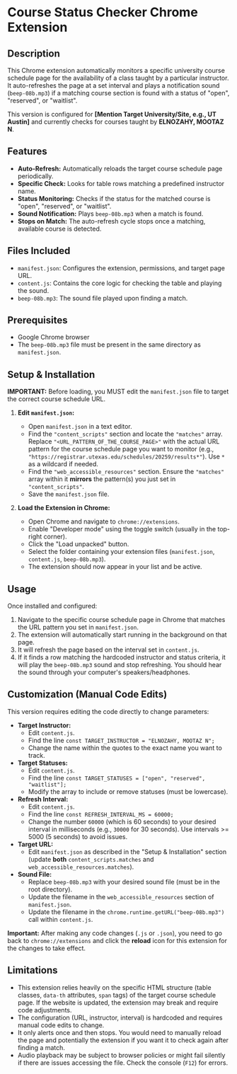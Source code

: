 # Course Status Checker Chrome Extension

## Description

This Chrome extension automatically monitors a specific university course schedule page for the availability of a class taught by a particular instructor. It auto-refreshes the page at a set interval and plays a notification sound (`beep-08b.mp3`) if a matching course section is found with a status of "open", "reserved", or "waitlist".

This version is configured for **[Mention Target University/Site, e.g., UT Austin]** and currently checks for courses taught by **ELNOZAHY, MOOTAZ N**.

## Features

* **Auto-Refresh:** Automatically reloads the target course schedule page periodically.
* **Specific Check:** Looks for table rows matching a predefined instructor name.
* **Status Monitoring:** Checks if the status for the matched course is "open", "reserved", or "waitlist".
* **Sound Notification:** Plays `beep-08b.mp3` when a match is found.
* **Stops on Match:** The auto-refresh cycle stops once a matching, available course is detected.

## Files Included

* `manifest.json`: Configures the extension, permissions, and target page URL.
* `content.js`: Contains the core logic for checking the table and playing the sound.
* `beep-08b.mp3`: The sound file played upon finding a match.

## Prerequisites

* Google Chrome browser
* The `beep-08b.mp3` file must be present in the same directory as `manifest.json`.

## Setup & Installation

**IMPORTANT:** Before loading, you MUST edit the `manifest.json` file to target the correct course schedule URL.

1.  **Edit `manifest.json`:**
    * Open `manifest.json` in a text editor.
    * Find the `"content_scripts"` section and locate the `"matches"` array. Replace `"<URL_PATTERN_OF_THE_COURSE_PAGE>"` with the actual URL pattern for the course schedule page you want to monitor (e.g., `"https://registrar.utexas.edu/schedules/20259/results*"`). Use `*` as a wildcard if needed.
    * Find the `"web_accessible_resources"` section. Ensure the `"matches"` array within it **mirrors** the pattern(s) you just set in `"content_scripts"`.
    * Save the `manifest.json` file.

2.  **Load the Extension in Chrome:**
    * Open Chrome and navigate to `chrome://extensions`.
    * Enable "Developer mode" using the toggle switch (usually in the top-right corner).
    * Click the "Load unpacked" button.
    * Select the folder containing your extension files (`manifest.json`, `content.js`, `beep-08b.mp3`).
    * The extension should now appear in your list and be active.

## Usage

Once installed and configured:

1.  Navigate to the specific course schedule page in Chrome that matches the URL pattern you set in `manifest.json`.
2.  The extension will automatically start running in the background on that page.
3.  It will refresh the page based on the interval set in `content.js`.
4.  If it finds a row matching the hardcoded instructor and status criteria, it will play the `beep-08b.mp3` sound and stop refreshing. You should hear the sound through your computer's speakers/headphones.

## Customization (Manual Code Edits)

This version requires editing the code directly to change parameters:

* **Target Instructor:**
    * Edit `content.js`.
    * Find the line `const TARGET_INSTRUCTOR = "ELNOZAHY, MOOTAZ N";`
    * Change the name within the quotes to the exact name you want to track.
* **Target Statuses:**
    * Edit `content.js`.
    * Find the line `const TARGET_STATUSES = ["open", "reserved", "waitlist"];`
    * Modify the array to include or remove statuses (must be lowercase).
* **Refresh Interval:**
    * Edit `content.js`.
    * Find the line `const REFRESH_INTERVAL_MS = 60000;`
    * Change the number `60000` (which is 60 seconds) to your desired interval in milliseconds (e.g., `30000` for 30 seconds). Use intervals >= 5000 (5 seconds) to avoid issues.
* **Target URL:**
    * Edit `manifest.json` as described in the "Setup & Installation" section (update **both** `content_scripts.matches` and `web_accessible_resources.matches`).
* **Sound File:**
    * Replace `beep-08b.mp3` with your desired sound file (must be in the root directory).
    * Update the filename in the `web_accessible_resources` section of `manifest.json`.
    * Update the filename in the `chrome.runtime.getURL("beep-08b.mp3")` call within `content.js`.

**Important:** After making any code changes (`.js` or `.json`), you need to go back to `chrome://extensions` and click the **reload** icon for this extension for the changes to take effect.

## Limitations

* This extension relies heavily on the specific HTML structure (table classes, `data-th` attributes, `span` tags) of the target course schedule page. If the website is updated, the extension may break and require code adjustments.
* The configuration (URL, instructor, interval) is hardcoded and requires manual code edits to change.
* It only alerts once and then stops. You would need to manually reload the page and potentially the extension if you want it to check again after finding a match.
* Audio playback may be subject to browser policies or might fail silently if there are issues accessing the file. Check the console (`F12`) for errors.
